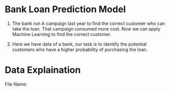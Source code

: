 # Bank Loan Prediction Model

1. The bank run  A campaign last year to find the correct customer who can take the loan. That campaign consumed more cost. Now we can apply Machine Learning to find the correct customer. 

2. Here we have data of a bank, our task is to identify the potential customers who have a higher probability of purchasing the loan.

# Data Explaination

File Name: 